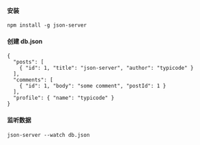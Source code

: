 #### 安装

```
npm install -g json-server
```

#### 创建 db.json

```
{
  "posts": [
    { "id": 1, "title": "json-server", "author": "typicode" }
  ],
  "comments": [
    { "id": 1, "body": "some comment", "postId": 1 }
  ],
  "profile": { "name": "typicode" }
}
```

#### 监听数据

```
json-server --watch db.json
```

